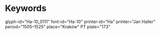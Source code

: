 # Keywords
glyph-id="Ha-10_0111"
font-id="Ha-10"
printer-id="Ha"
printer="Jan Haller"
period="1505–1525"
place="Kraków"
PT plate="173"
